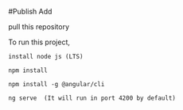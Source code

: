#Publish Add

pull this repository

To run this project,
    
    install node js (LTS)

    npm install
    
    npm install -g @angular/cli

    ng serve  (It will run in port 4200 by default)